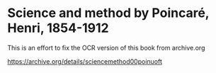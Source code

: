 # Science and method by Poincaré, Henri, 1854-1912

This is an effort to fix the OCR version of this book from archive.org

https://archive.org/details/sciencemethod00poinuoft
